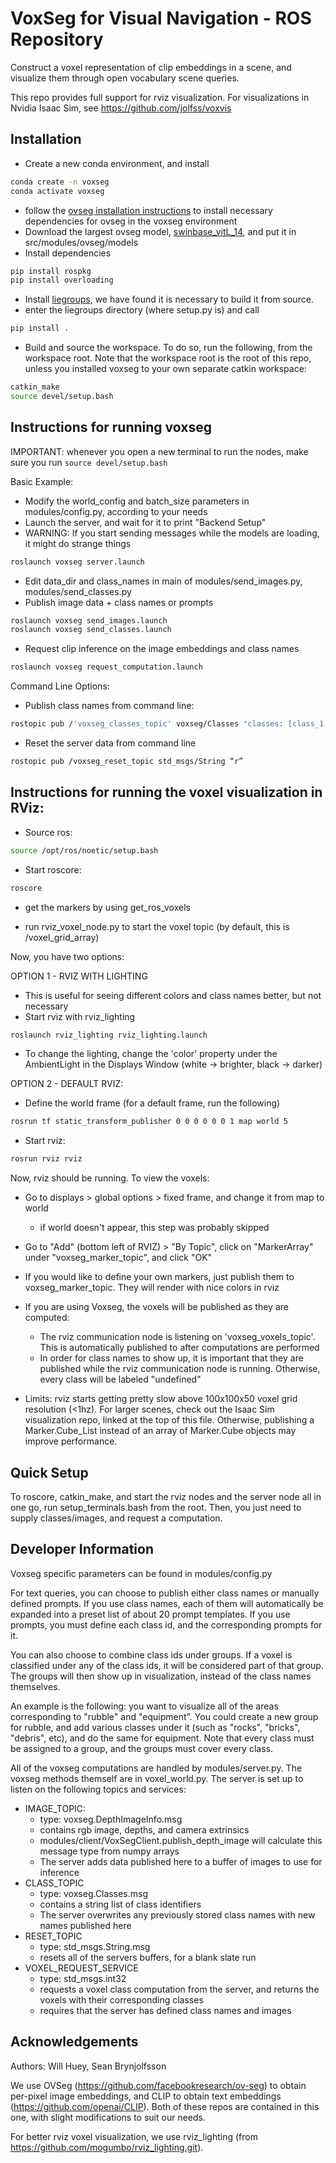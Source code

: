 # VoxSeg for Visual Navigation - ROS Repository

Construct a voxel representation of clip embeddings in a scene, and visualize them through open vocabulary scene queries. 

This repo provides full support for rviz visualization. For visualizations in Nvidia Isaac Sim, see https://github.com/jolfss/voxvis

## Installation 
- Create a new conda environment, and install
```bash
conda create -n voxseg
conda activate voxseg
```
- follow the [ovseg installation instructions](https://github.com/facebookresearch/ov-seg/blob/main/INSTALL.md) to install necessary dependencies for ovseg in the voxseg environment
- Download the largest ovseg model, [swinbase_vitL_14](https://github.com/facebookresearch/ov-seg/blob/main/GETTING_STARTED.md), and put it in src/modules/ovseg/models
- Install dependencies
```bash
pip install rospkg
pip install overloading
```
- Install [liegroups](https://github.com/utiasSTARS/liegroups), we have found it is necessary to build it from source.
- enter the liegroups directory (where setup.py is) and call 
```bash
pip install .
```

- Build and source the workspace. To do so, run the following, from the workspace root. Note that the workspace root is the root of this repo, unless you installed voxseg to your own separate catkin workspace:
```bash
catkin_make
source devel/setup.bash
```

## Instructions for running voxseg 
IMPORTANT: whenever you open a new terminal to run the nodes, make sure you run ```source devel/setup.bash```

Basic Example:
- Modify the world_config and batch_size parameters in modules/config.py, according to your needs
- Launch the server, and wait for it to print "Backend Setup"
- WARNING: If you start sending messages while the models are loading, it might do strange things
```bash
roslaunch voxseg server.launch
```
- Edit data_dir and class_names in main of modules/send_images.py, modules/send_classes.py
- Publish image data + class names or prompts
```bash
roslaunch voxseg send_images.launch 
roslaunch voxseg send_classes.launch 
```
- Request clip inference on the image embeddings and class names 
```bash
roslaunch voxseg request_computation.launch
```
Command Line Options:
- Publish class names from command line:
```bash 
rostopic pub /'voxseg_classes_topic' voxseg/Classes "classes: [class_1, class_2]"
```
- Reset the server data from command line
```bash
rostopic pub /voxseg_reset_topic std_msgs/String “r”
```

## Instructions for running the voxel visualization in RViz:

- Source ros:
```bash
source /opt/ros/noetic/setup.bash
```
  
- Start roscore:

```bash
roscore
```

- get the markers by using get_ros_voxels 

- run rviz_voxel_node.py to start the voxel topic (by default, this is /voxel_grid_array)

Now, you have two options:

OPTION 1 - RVIZ WITH LIGHTING
- This is useful for seeing different colors and class names better, but not necessary
- Start rviz with rviz_lighting
```bash
roslaunch rviz_lighting rviz_lighting.launch
```
- To change the lighting, change the 'color' property under the AmbientLight in the Displays Window (white -> brighter, black -> darker)

OPTION 2 - DEFAULT RVIZ:
- Define the world frame (for a default frame, run the following)
```bash
rosrun tf static_transform_publisher 0 0 0 0 0 0 1 map world 5
```
- Start rviz:
```bash
rosrun rviz rviz
```

Now, rviz should be running. To view the voxels:
- Go to displays > global options > fixed frame, and change it from map to world
  - if world doesn't appear, this step was probably skipped
  

- Go to "Add" (bottom left of RVIZ) > "By Topic", click on "MarkerArray" under "voxseg_marker_topic", and click "OK"

- If you would like to define your own markers, just publish them to voxseg_marker_topic. They will render with nice colors in rviz
- If you are using Voxseg, the voxels will be published as they are computed: 
  - The rviz communication node is listening on 'voxseg_voxels_topic'. This is automatically published to after computations are performed
  - In order for class names to show up, it is important that they are published while the rviz communication node is running. Otherwise, every class will be labeled "undefined"
- Limits: rviz starts getting pretty slow above 100x100x50 voxel grid resolution (<1hz). For larger scenes, check out the Isaac Sim visualization repo, linked at the top of this file. Otherwise, publishing a Marker.Cube_List instead of an array of Marker.Cube objects may improve performance.

## Quick Setup
To roscore, catkin_make, and start the rviz nodes and the server node all in one go, run setup_terminals.bash from the root. Then, you just need to supply classes/images, and request a computation.

## Developer Information

Voxseg specific parameters can be found in modules/config.py

For text queries, you can choose to publish either class names or manually defined prompts. If you use class names, each of them will automatically be expanded into a preset list of about 20 prompt templates. If you use prompts, you must define each class id, and the corresponding prompts for it. 

You can also choose to combine class ids under groups. If a voxel is classified under any of the class ids, it will be considered part of that group. The groups will then show up in visualization, instead of the class names themselves.

An example is the following: you want to visualize all of the areas corresponding to "rubble" and "equipment". You could create a new group for rubble, and add various classes under it (such as "rocks", "bricks", "debris", etc), and do the same for equipment. Note that every class must be assigned to a group, and the groups must cover every class.

All of the voxseg computations are handled by modules/server.py. The voxseg methods themself are in voxel_world.py. The server is set up to listen on the following topics and services:

- IMAGE_TOPIC:
  - type: voxseg.DepthImageInfo.msg
  - contains rgb image, depths, and camera extrinsics
  - modules/client/VoxSegClient.publish_depth_image will calculate this message type from numpy arrays
  - The server adds data published here to a buffer of images to use for inference
- CLASS_TOPIC
  - type: voxseg.Classes.msg
  - contains a string list of class identifiers 
  - The server overwrites any previously stored class names with new names published here
- RESET_TOPIC
  - type: std_msgs.String.msg
  - resets all of the servers buffers, for a blank slate run
- VOXEL_REQUEST_SERVICE
  - type: std_msgs.int32
  - requests a voxel class computation from the server, and returns the voxels with their corresponding classes
  - requires that the server has defined class names and images

## Acknowledgements
Authors: Will Huey, Sean Brynjolfsson

We use OVSeg (https://github.com/facebookresearch/ov-seg) to obtain per-pixel image embeddings, and CLIP to obtain text embeddings (https://github.com/openai/CLIP). Both of these repos are contained in this one, with slight modifications to suit our needs.

For better rviz voxel visualization, we use rviz_lighting (from https://github.com/mogumbo/rviz_lighting.git).
